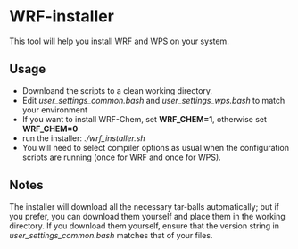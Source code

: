 # WRF-installer

This tool will help you install WRF and WPS on your system.

## Usage
* Downloand the scripts to a clean working directory.
* Edit *user_settings_common.bash* and *user_settings_wps.bash* to match your environment
* If you want to install WRF-Chem, set **WRF_CHEM=1**, otherwise set **WRF_CHEM=0**
* run the installer: *./wrf_installer.sh*
* You will need to select compiler options as usual when the configuration
  scripts are running (once for WRF and once for WPS).

## Notes
The installer will download all the necessary tar-balls automatically; but if
you prefer, you can download them yourself and place them in the working
directory. If you download them yourself, ensure that the version string in
*user_settings_common.bash* matches that of your files.
